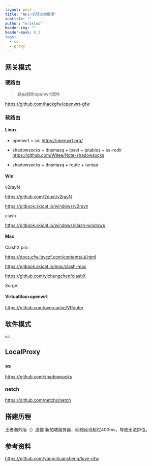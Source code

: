 ```yaml
---
layout: post
title: "梯子/机场方案整理"
subtitle: ""
author: "erikluo"
header-img: ""
header-mask: 0.2
tags:
  - ss
  - proxy
---
```


## 网关模式
### 硬路由
> 路由器刷openwrt固件 

<https://github.com/hackgfw/openwrt-gfw> 

### 软路由

#### Linux

- openwrt + ss: 
 <https://openwrt.org/> 
 
- shadowsocks + dnsmasq + ipset + iptables + ss-redir 
 <https://github.com/Witee/Note-shadowsocks>
 
- shadowsocks + dnsmasq + route + tuntap   


#### Win
v2rayN 

<https://github.com/2dust/v2rayN> 

<https://gitbook.skicat.io/windows/v2rayn>

clash

<https://gitbook.skicat.io/windows/clash-windows>

#### Mac
ClashX pro: 

<https://docs.cfw.lbyczf.com/contents/ui.html>

<https://gitbook.skicat.io/mac/clash-mac> 

<https://github.com/yichengchen/clashX> 


Surge: 

#### VirtualBox+openwrt
<https://github.com/overcache/VRouter> 

## 软件模式
ss

### 

## LocalProxy
### ss
<https://github.com/shadowsocks> 

### netch
<https://github.com/netchx/netch> 

## 搭建历程
王者海外版（）连接 新加坡服务器，网络延迟超过400ms，导致无法排位。

## 参考资料
<https://github.com/yangchuansheng/love-gfw>


